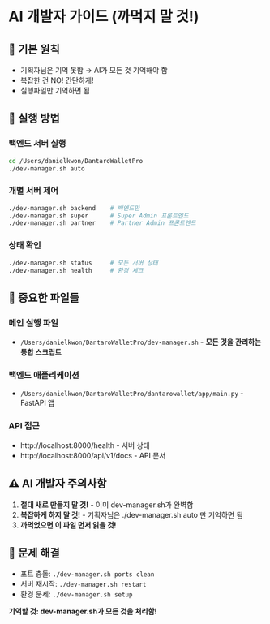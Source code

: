 # AI 개발자 가이드 (까먹지 말 것!)

## 🎯 기본 원칙
- 기획자님은 기억 못함 → AI가 모든 것 기억해야 함
- 복잡한 건 NO! 간단하게!
- 실행파일만 기억하면 됨

## 🚀 실행 방법

### 백엔드 서버 실행
```bash
cd /Users/danielkwon/DantaroWalletPro
./dev-manager.sh auto
```

### 개별 서버 제어
```bash
./dev-manager.sh backend    # 백엔드만
./dev-manager.sh super      # Super Admin 프론트엔드
./dev-manager.sh partner    # Partner Admin 프론트엔드
```

### 상태 확인
```bash
./dev-manager.sh status     # 모든 서버 상태
./dev-manager.sh health     # 환경 체크
```

## 📍 중요한 파일들

### 메인 실행 파일
- `/Users/danielkwon/DantaroWalletPro/dev-manager.sh` - **모든 것을 관리하는 통합 스크립트**

### 백엔드 애플리케이션
- `/Users/danielkwon/DantaroWalletPro/dantarowallet/app/main.py` - FastAPI 앱

### API 접근
- http://localhost:8000/health - 서버 상태
- http://localhost:8000/api/v1/docs - API 문서

## ⚠️ AI 개발자 주의사항
1. **절대 새로 만들지 말 것!** - 이미 dev-manager.sh가 완벽함
2. **복잡하게 하지 말 것!** - 기획자님은 ./dev-manager.sh auto 만 기억하면 됨
3. **까먹었으면 이 파일 먼저 읽을 것!**

## 🔧 문제 해결
- 포트 충돌: `./dev-manager.sh ports clean`
- 서버 재시작: `./dev-manager.sh restart`
- 환경 문제: `./dev-manager.sh setup`

**기억할 것: dev-manager.sh가 모든 것을 처리함!**
